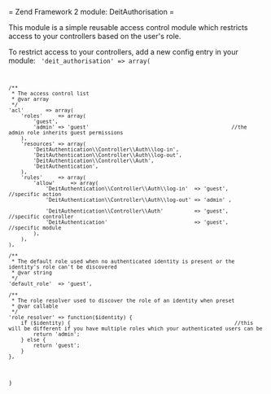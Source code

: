 
= Zend Framework 2 module: DeitAuthorisation =

This module is a simple reusable access control module which restricts access to 
your controllers based on the user's role.

To restrict access to your controllers, add a new config entry in your module: 
<code>
'deit_authorisation' => array(

	/**
	 * The access control list
	 * @var array
	 */
	'acl'       => array(
		'roles'     => array(
			'guest', 
			'admin' => 'guest'                                              //the admin role inherits guest permissions
		),
		'resources' => array(
			'DeitAuthentication\\Controller\\Auth\\log-in',
			'DeitAuthentication\\Controller\\Auth\\log-out',
			'DeitAuthentication\\Controller\\Auth',
			'DeitAuthentication',
		),
		'rules'     => array(
			'allow'     => array(
				'DeitAuthentication\\Controller\\Auth\\log-in'  => 'guest',  //specific action
				'DeitAuthentication\\Controller\\Auth\\log-out' => 'admin' ,
				
				'DeitAuthentication\\Controller\\Auth'          => 'guest',  //specific controller
				'DeitAuthentication'                            => 'guest',  //specific module
			), 
		),
	),
	
	/**
	 * The default role used when no authenticated identity is present or the identity's role can't be discovered
	 * @var string
	 */
	'default_role'  => 'guest',
	
	/**
	 * The role resolver used to discover the role of an identity when preset
	 * @var callable
	 */
	'role_resolver' => function($identity) {
		if ($identity) {                                                     //this will be different if you have multiple roles which your authenticated users can be
			return 'admin'; 
		} else {
			return 'guest'; 
		} 
	},
	
)
</code>